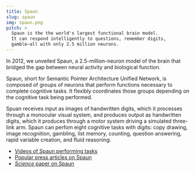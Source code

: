 ```yaml
---
title: Spaun
slug: spaun
img: spaun.png
pitch: >
  Spaun is the the world's largest functional brain model.
  It can respond intelligently to questions, remember digits,
  gamble—all with only 2.5 million neurons.
---
```


In 2012, we unveiled Spaun, a 2.5-million-neuron model
of the brain that bridged the gap between
neural activity and biological function.

Spaun, short for
Semantic Pointer Architecture Unified Network,
is composed of groups of neurons that
perform functions necessary to complete cognitive tasks.
It flexibly coordinates those groups
depending on the cognitive task being performed.

Spuan receives input as images
of handwritten digits,
which it processes through
a monocular visual system,
and produces output as
handwritten digits,
which it produces through
a motor system driving a simulated
three-link arm.
Spaun can perfom eight cognitive tasks with digits:
copy drawing, image recognition, gambling,
list memory, counting, question answering,
rapid variable creation, and fluid reasoning.

- [Videos of Spaun performing tasks](http://nengo.ca/build-a-brain/spaunvideos)
- [Popular press articles on Spaun](http://nengo.ca/popularpress)
- [*Science* paper on Spaun](http://nengo.ca/publications/spaunsciencepaper)
